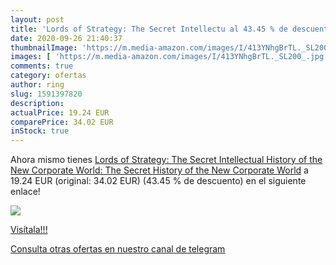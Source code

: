 ```yaml
---
layout: post
title: 'Lords of Strategy: The Secret Intellectu al 43.45 % de descuento'
date: 2020-09-26 21:40:37
thumbnailImage: 'https://m.media-amazon.com/images/I/413YNhgBrTL._SL200_.jpg'
images: [ 'https://m.media-amazon.com/images/I/413YNhgBrTL._SL200_.jpg' ]
comments: true
category: ofertas
author: ring
slug: 1591397820
description:
actualPrice: 19.24 EUR
comparePrice: 34.02 EUR
inStock: true
---
```


Ahora mismo tienes [Lords of Strategy: The Secret Intellectual History of the New Corporate World: The Secret History of the New Corporate World](https://www.amazon.com/dp/1591397820/?tag=redken08-20) a 19.24 EUR (original: 34.02 EUR) (43.45 %  de descuento) en el siguiente enlace!

[![](https://m.media-amazon.com/images/I/413YNhgBrTL._SL200_.jpg)](https://www.amazon.com/dp/1591397820/?tag=redken08-20)

[Visítala!!!](https://www.amazon.com/dp/1591397820/?tag=redken08-20)

[Consulta otras ofertas en nuestro canal de telegram](https://t.me/s/ofertas25)
